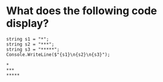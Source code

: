 # **What does the following code display?**

```
string s1 = "*";
string s2 = "***";
string s3 = "*****";
Console.WriteLine($"{s1}\n{s2}\n{s3}");

*
***
*****
```